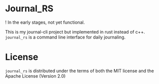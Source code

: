 # Journal_RS
! In the early stages, not yet functional.

This is my journal-cli project but implemented in rust instead of c++.
`journal_rs` is a command line interface for daily journaling.

# License
`journal_rs` is distributed under the terms of both the MIT license and the Apache License (Version 2.0)
